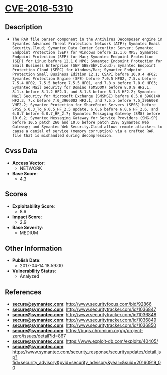 
# [CVE-2016-5310](http://www.securityfocus.com/bid/92866)

## Description

- `The RAR file parser component in the AntiVirus Decomposer engine in Symantec Advanced Threat Protection: Network (ATP); Symantec Email Security.Cloud; Symantec Data Center Security: Server; Symantec Endpoint Protection (SEP) for Windows before 12.1.6 MP5; Symantec Endpoint Protection (SEP) for Mac; Symantec Endpoint Protection (SEP) for Linux before 12.1.6 MP6; Symantec Endpoint Protection for Small Business Enterprise (SEP SBE/SEP.Cloud); Symantec Endpoint Protection Cloud (SEPC) for Windows/Mac; Symantec Endpoint Protection Small Business Edition 12.1; CSAPI before 10.0.4 HF02; Symantec Protection Engine (SPE) before 7.0.5 HF02, 7.5.x before 7.5.4 HF02, 7.5.5 before 7.5.5 HF01, and 7.8.x before 7.8.0 HF03; Symantec Mail Security for Domino (SMSDOM) before 8.0.9 HF2.1, 8.1.x before 8.1.2 HF2.3, and 8.1.3 before 8.1.3 HF2.2; Symantec Mail Security for Microsoft Exchange (SMSMSE) before 6.5.8_3968140 HF2.3, 7.x before 7.0_3966002 HF2.1, and 7.5.x before 7.5_3966008 VHF2.2; Symantec Protection for SharePoint Servers (SPSS) before SPSS_6.0.3_To_6.0.5_HF_2.5 update, 6.0.6 before 6.0.6 HF_2.6, and 6.0.7 before 6.0.7_HF_2.7; Symantec Messaging Gateway (SMG) before 10.6.2; Symantec Messaging Gateway for Service Providers (SMG-SP) before 10.5 patch 260 and 10.6 before patch 259; Symantec Web Gateway; and Symantec Web Security.Cloud allows remote attackers to cause a denial of service (memory corruption) via a crafted RAR file that is mishandled during decompression.`

## Cvss Data

- **Access Vector**:
  - NETWORK
- **Base Score**:
  - 4.3

## Scores

- **Exploitability Score**:
  - 8.6
- **Impact Score**:
  - 2.9
- **Base Severity**:
  - MEDIUM

## Other Information

- **Publish Date**:
  - 2017-04-14 18:59:00
- **Vulnerability Status**:
  - Analyzed

## References

- **secure@symantec.com**: http://www.securityfocus.com/bid/92866
- **secure@symantec.com**: http://www.securitytracker.com/id/1036847
- **secure@symantec.com**: http://www.securitytracker.com/id/1036848
- **secure@symantec.com**: http://www.securitytracker.com/id/1036849
- **secure@symantec.com**: http://www.securitytracker.com/id/1036850
- **secure@symantec.com**: https://bugs.chromium.org/p/project-zero/issues/detail?id=867
- **secure@symantec.com**: https://www.exploit-db.com/exploits/40405/
- **secure@symantec.com**: https://www.symantec.com/security_response/securityupdates/detail.jsp?fid=security_advisory&pvid=security_advisory&year=&suid=20160919_00
